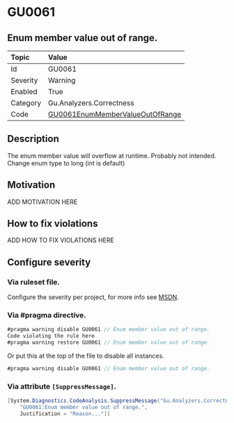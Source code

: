 # GU0061
## Enum member value out of range.

| Topic    | Value
| :--      | :--
| Id       | GU0061
| Severity | Warning
| Enabled  | True
| Category | Gu.Analyzers.Correctness
| Code     | [GU0061EnumMemberValueOutOfRange](https://github.com/GuOrg/Gu.Analyzers/blob/master/Gu.Analyzers/GU0061EnumMemberValueOutOfRange.cs)


## Description

The enum member value will overflow at runtime. Probably not intended. Change enum type to long (int is default)

## Motivation

ADD MOTIVATION HERE

## How to fix violations

ADD HOW TO FIX VIOLATIONS HERE

<!-- start generated config severity -->
## Configure severity

### Via ruleset file.

Configure the severity per project, for more info see [MSDN](https://msdn.microsoft.com/en-us/library/dd264949.aspx).

### Via #pragma directive.
```C#
#pragma warning disable GU0061 // Enum member value out of range.
Code violating the rule here
#pragma warning restore GU0061 // Enum member value out of range.
```

Or put this at the top of the file to disable all instances.
```C#
#pragma warning disable GU0061 // Enum member value out of range.
```

### Via attribute `[SuppressMessage]`.

```C#
[System.Diagnostics.CodeAnalysis.SuppressMessage("Gu.Analyzers.Correctness", 
    "GU0061:Enum member value out of range.", 
    Justification = "Reason...")]
```
<!-- end generated config severity -->